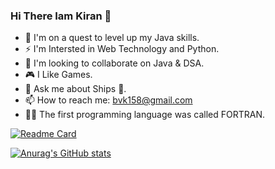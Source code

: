 ### Hi There Iam Kiran 👦
- 🚀 I'm on a quest to level up my Java skills.
- ⚡ I'm Intersted in Web Technology and Python.
- 🤔 I'm looking to collaborate on Java & DSA.
- 🎮 I Like Games.
- 💬 Ask me about Ships 🚢.
- 📫 How to reach me: bvk158@gmail.com
- 👨‍💻 The first programming language was called FORTRAN.
   
[![Readme Card](https://github-readme-stats.vercel.app/api/pin/?username=kiran4204&repo=github-readme-stats)](https://github.com/kiran4204/github-readme-stats)

[![Anurag's GitHub stats](https://github-readme-stats.vercel.app/api?username=kiran4204)](https://github.com/kiran4204/github-readme-stats)
